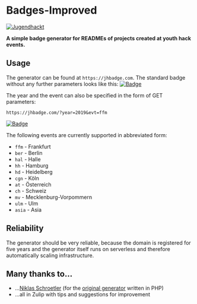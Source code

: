 # Badges-Improved
[![Jugendhackt](https://jhbadge.com/?evt=ffm&year=2019)](https.//jugendhackt.org)

**A simple badge generator for READMEs of projects created at youth hack events.**

## Usage
The generator can be found at `https://jhbadge.com`.
The standard badge without any further parameters looks like this:
[![Badge](https://jhbadge.com)](https://jhbadge.com)

The year and the event can also be specified in the form of GET parameters:
```
https://jhbadge.com/?year=2019&evt=ffm
```
[![Badge](https://jhbadge.com/?year=2019&evt=ffm)](https://jhbadge.com/?year=2019&evt=ffm)

The following events are currently supported in abbreviated form:
- `ffm` - Frankfurt
- `ber` - Berlin
- `hal` - Halle
- `hh` - Hamburg
- `hd` - Heidelberg
- `cgn` - Köln
- `at` - Österreich
- `ch` - Schweiz
- `mv` - Mecklenburg-Vorpommern
- `ulm` - Ulm
- `asia` - Asia

## Reliability
The generator should be very reliable, because the domain is registered for five years and the generator itself runs on serverless and therefore automatically scaling infrastructure.

## Many thanks to...
- ...[Niklas Schroetler](https://nschroetler.de) (for the [original generator](https://github.com/Jugendhackt/GitHub-Badge-Generator) written in PHP)
- ...all in Zulip with tips and suggestions for improvement
